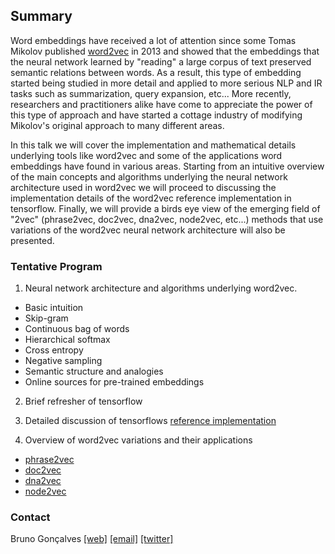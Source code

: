 ## Summary

Word embeddings have received a lot of attention since some Tomas Mikolov published [word2vec](https://papers.nips.cc/paper/5021-distributed-representations-of-words-and-phrases-and-their-compositionality.pdf) in 2013  and showed that the embeddings that the neural network learned by "reading" a large corpus of text preserved semantic relations between words. As a result, this type of embedding started being studied in more detail and applied to more serious NLP and IR tasks such as summarization, query expansion, etc... More recently, researchers and practitioners alike have come to appreciate the power of this type of approach and have started a cottage industry of modifying Mikolov's original approach to many different areas.  

In this talk we will cover the implementation and mathematical details underlying tools like word2vec and some of the applications word embeddings have found in various areas. Starting from an intuitive overview of the main concepts and algorithms underlying the neural network architecture used in word2vec we will proceed to discussing the implementation details of the word2vec reference implementation in tensorflow.
Finally, we will provide a birds eye view of the emerging field of "<anything>2vec" (phrase2vec, doc2vec, dna2vec, node2vec, etc...) methods that use variations of the word2vec neural network architecture will also be presented.

### Tentative Program

1. Neural network architecture and algorithms underlying word2vec.
* Basic intuition
* Skip-gram
* Continuous bag of words
* Hierarchical softmax
* Cross entropy
* Negative sampling
* Semantic structure and analogies
* Online sources for pre-trained embeddings

2. Brief refresher of tensorflow

3. Detailed discussion of tensorflows [reference implementation](https://github.com/tensorflow/models/blob/master/tutorials/embedding/word2vec.py)

4. Overview of word2vec variations and their applications
* [phrase2vec](https://cs.stanford.edu/~quocle/paragraph_vector.pdf)
* [doc2vec](https://cs.stanford.edu/~quocle/paragraph_vector.pdf)
* [dna2vec](https://arxiv.org/abs/1701.06279)
* [node2vec](https://cs.stanford.edu/people/jure/pubs/node2vec-kdd16.pdf)

### Contact

Bruno Gonçalves [[web]](www.bgoncalves.com) [[email]](mailto:bgoncalves@gmail.com) [[twitter]](https://twitter.com/bgoncalves)